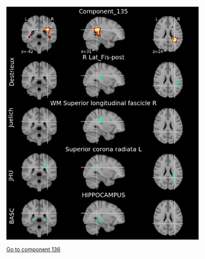 ![135](preliminary/135.jpg "Component 135")

[Go to component 136](https://parietal-inria.github.io/MODL_atlas/256/136 "Component 136")
